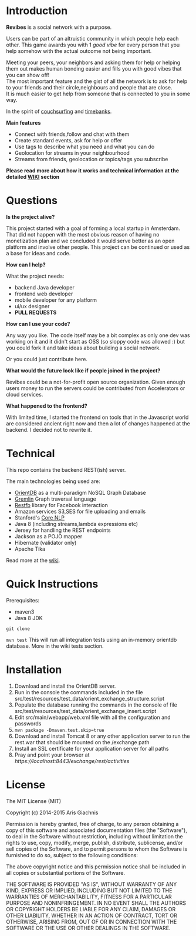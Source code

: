 # Introduction

**Revibes** is a social network with a purpose.

Users can be part of an altruistic community in which people help each other. This game awards you with 1 *good vibe* for every person that you help somehow with the actual outcome not being important.

Meeting your peers, your neighbors and asking them for help or helping them out makes human bonding easier and fills you with good vibes that you can show off!  
The most important feature and the gist of all the network is to ask for help to your friends and their circle,neighbours and people that are close.  
It is much easier to get help from someone that is connected to you in some way.

In the spirit of [couchsurfing](http://www.couchsurfing.com) and [timebanks](https://en.wikipedia.org/wiki/Time-based_currency).

**Main features**

* Connect with friends,follow and chat with them
* Create standard events, ask for help or offer
* Use tags to describe what you need and what you can do
* Geolocation for streams in your neighbourhood
* Streams from friends, geolocation or topics/tags you subscribe

**Please read more about how it works and technical information at  the detailed [WIKI](https://github.com/arisAlexis/revibes-server/wiki/) section**

# Questions

**Is the project alive?**

This project started with a goal of forming a local startup in Amsterdam. That did not happen with the most obvious
reason of having no monetization plan and we concluded it would serve better as an open platform and involve other people.
This project can be continued or used as a base for ideas and code.

**How can I help?**

What the project needs:

* backend Java developer
* frontend web developer
* mobile developer for any platform
* ui/ux designer
* **PULL REQUESTS**

**How can I use your code?**

Any way you like. The code itself may be a bit complex as only one dev was working on it and it didn't start
as OSS (so sloppy code was allowed :) but you could fork it and take ideas about building a social network.

Or you could just contribute here.

**What would the future look like if people joined in the project?**

Revibes could be a not-for-profit open source organization.
Given enough users money to run the servers could be contributed from Accelerators or cloud services.

**What happened to the frontend?**

With limited time, I started the frontend on tools that in the Javascript world are considered ancient right now
and then a lot of changes happened at the backend. I decided not to rewrite it.

# Technical

This repo contains the backend REST(ish) server.

The main technologies being used are:

* [OrientDB](http://www.orientdb.com) as a multi-paradigm NoSQL Graph Database
* [Gremlin](https://github.com/tinkerpop/gremlin) Graph traversal language
* [Restfb](http://restfb.com) library for Facebook interaction
* Amazon services S3,SES for file uploading and emails
* Stanford's [Core NLP](http://stanfordnlp.github.io/CoreNLP/)
* Java 8 (including streams,lambda expressions etc)
* Jersey for handling the REST endpoints
* Jackson as a POJO mapper
* Hibernate (validator only)
* Apache Tika

Read more at the [wiki](https://github.com/arisAlexis/revibes-server/wiki/).

# Quick Instructions

Prerequisites:

* maven3
* Java 8 JDK

`git clone`

`mvn test`
This will run all integration tests using an in-memory orientdb database. More in the wiki tests section.

# Installation

1. Download and install the OrientDB server.
2. Run in the console the commands included in the file src/test/resources/test_data/orient_exchange_structure.script
3. Populate the database running the commands in the console of file src/test/resources/test_data/orient_exchange_insert.script
4. Edit src/main/webapp/web.xml file with all the configuration and passwords
5. `mvn package -Dmaven.test.skip=true`
6. Download and install Tomcat 8 or any other application server to run the rest.war that should be mounted on the /exchange path
7. Install an SSL certificate for your application server for all paths
8. Pray and point your browser at *https://localhost:8443/exchange/rest/activities*

# License

The MIT License (MIT)

Copyright (c) 2014-2015 Aris Giachnis

Permission is hereby granted, free of charge, to any person obtaining a copy
of this software and associated documentation files (the "Software"), to deal
in the Software without restriction, including without limitation the rights
to use, copy, modify, merge, publish, distribute, sublicense, and/or sell
copies of the Software, and to permit persons to whom the Software is
furnished to do so, subject to the following conditions:

The above copyright notice and this permission notice shall be included in
all copies or substantial portions of the Software.

THE SOFTWARE IS PROVIDED "AS IS", WITHOUT WARRANTY OF ANY KIND, EXPRESS OR
IMPLIED, INCLUDING BUT NOT LIMITED TO THE WARRANTIES OF MERCHANTABILITY,
FITNESS FOR A PARTICULAR PURPOSE AND NONINFRINGEMENT.  IN NO EVENT SHALL THE
AUTHORS OR COPYRIGHT HOLDERS BE LIABLE FOR ANY CLAIM, DAMAGES OR OTHER
LIABILITY, WHETHER IN AN ACTION OF CONTRACT, TORT OR OTHERWISE, ARISING FROM,
OUT OF OR IN CONNECTION WITH THE SOFTWARE OR THE USE OR OTHER DEALINGS IN
THE SOFTWARE.
